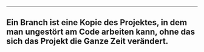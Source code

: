 
---
Ein Branch ist eine Kopie des Projektes, in dem man ungestört am Code arbeiten kann, 
ohne das sich das Projekt die Ganze Zeit verändert.
---
